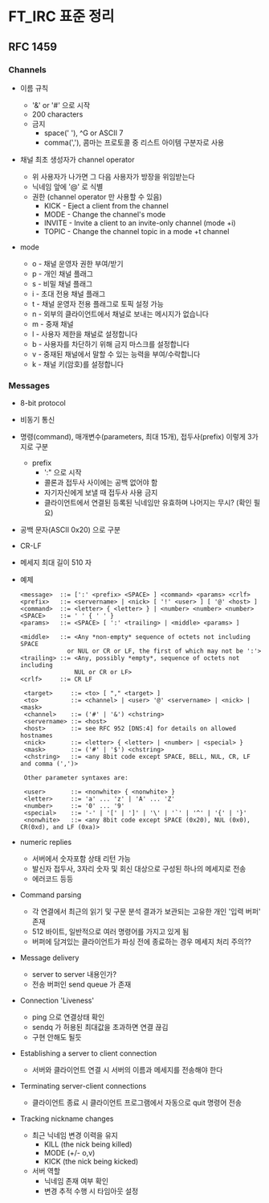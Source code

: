 # FT_IRC 표준 정리

## RFC 1459

### Channels
- 이름 규칙
  - '&' or '#' 으로 시작
  - 200 characters
  - 금지
    - space(' '), ^G or ASCII 7
    - comma(','), 콤마는 프로토콜 중 리스트 아이템 구분자로 사용

- 채널 최초 생성자가 channel operator
  - 위 사용자가 나가면 그 다음 사용자가 방장을 위임받는다
  - 닉네임 앞에 '@' 로 식별
  - 권한 (channel operator 만 사용할 수 있음)
    - KICK    - Eject a client from the channel
    - MODE    - Change the channel's mode
    - INVITE  - Invite a client to an invite-only channel (mode +i)
    - TOPIC   - Change the channel topic in a mode +t channel

- mode
  - o - 채널 운영자 권한 부여/받기
  - p - 개인 채널 플래그
  - s - 비밀 채널 플래그
  - i - 초대 전용 채널 플래그
  - t - 채널 운영자 전용 플래그로 토픽 설정 가능
  - n - 외부의 클라이언트에서 채널로 보내는 메시지가 없습니다
  - m - 중재 채널
  - l - 사용자 제한을 채널로 설정합니다
  - b - 사용자를 차단하기 위해 금지 마스크를 설정합니다
  - v - 중재된 채널에서 말할 수 있는 능력을 부여/수락합니다
  - k - 채널 키(암호)를 설정합니다

### Messages
- 8-bit protocol
- 비동기 통신
- 명령(command), 매개변수(parameters, 최대 15개), 접두사(prefix) 이렇게 3가지로 구분
  - prefix
    - ':" 으로 시작
    - 콜론과 접두사 사이에는 공백 없어야 함
    - 자기자신에게 보낼 때 접두사 사용 금지
    - 클라이언트에서 연결된 등록된 닉네임만 유효하며 나머지는 무시? (확인 필요)
- 공백 문자(ASCII 0x20) 으로 구분
- CR-LF
- 메세지 최대 길이 510 자
- 예제
  ``` TEXT
  <message>  ::= [':' <prefix> <SPACE> ] <command> <params> <crlf>
  <prefix>   ::= <servername> | <nick> [ '!' <user> ] [ '@' <host> ]
  <command>  ::= <letter> { <letter> } | <number> <number> <number>
  <SPACE>    ::= ' ' { ' ' }
  <params>   ::= <SPACE> [ ':' <trailing> | <middle> <params> ]

  <middle>   ::= <Any *non-empty* sequence of octets not including SPACE
               or NUL or CR or LF, the first of which may not be ':'>
  <trailing> ::= <Any, possibly *empty*, sequence of octets not including
                 NUL or CR or LF>
  <crlf>     ::= CR LF
  ```
  ``` TEXT
   <target>     ::= <to> [ "," <target> ]
   <to>         ::= <channel> | <user> '@' <servername> | <nick> | <mask>
   <channel>    ::= ('#' | '&') <chstring>
   <servername> ::= <host>
   <host>       ::= see RFC 952 [DNS:4] for details on allowed hostnames
   <nick>       ::= <letter> { <letter> | <number> | <special> }
   <mask>       ::= ('#' | '$') <chstring>
   <chstring>   ::= <any 8bit code except SPACE, BELL, NUL, CR, LF and comma (',')>

   Other parameter syntaxes are:

   <user>       ::= <nonwhite> { <nonwhite> }
   <letter>     ::= 'a' ... 'z' | 'A' ... 'Z'
   <number>     ::= '0' ... '9'
   <special>    ::= '-' | '[' | ']' | '\' | '`' | '^' | '{' | '}'
   <nonwhite>   ::= <any 8bit code except SPACE (0x20), NUL (0x0), CR(0xd), and LF (0xa)>
  ```

- numeric replies
  - 서버에서 숫자포함 상태 리턴 가능
  - 발신자 접두사, 3자리 숫자 및 회신 대상으로 구성된 하나의 메세지로 전송
  - 에러코드 등등

- Command parsing
  - 각 연결에서 최근의 읽기 및 구문 분석 결과가 보관되는 고유한 개인 '입력 버퍼' 존재
  - 512 바이트, 일반적으로 여러 명령어를 가지고 있게 됨
  - 버퍼에 담겨있는 클라이언트가 파싱 전에 종료하는 경우 메세지 처리 주의??

- Message delivery
  - server to server 내용인가?
  - 전송 버퍼인 send queue 가 존재

- Connection 'Liveness'
  - ping 으로 연결상태 확인
  - sendq 가 허용된 최대값을 초과하면 연결 끊김
  - 구현 안해도 될듯

- Establishing a server to client connection
  - 서버와 클라이언트 연결 시 서버의 이름과 메세지를 전송해야 한다

- Terminating server-client connections
  - 클라이언트 종료 시 클라이언트 프로그램에서 자동으로 quit 명령어 전송

- Tracking nickname changes
  - 최근 닉네임 변경 이력을 유지
    - KILL (the nick being killed)
    - MODE (+/- o,v)
    - KICK (the nick being kicked)
  - 서버 역할
    - 닉네임 존재 여부 확인
    - 변경 추적 수행 시 타임아웃 설정
